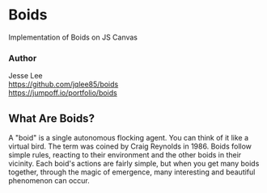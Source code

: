 # Boids
Implementation of Boids on JS Canvas

### Author
Jesse Lee  
https://github.com/jqlee85/boids  
https://jumpoff.io/portfolio/boids  


## What Are Boids?
A "boid" is a single autonomous flocking agent. You can think of it like a virtual bird. The term was coined by Craig Reynolds in 1986. Boids follow simple rules, reacting to their environment and the other boids in their vicinity. Each boid's actions are fairly simple, but when you get many boids together, through the magic of emergence, many interesting and beautiful phenomenon can occur.
